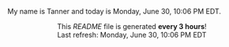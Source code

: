 My name is Tanner and today is Monday, June 30, 10:06 PM EDT.

<p align="center">This <i>README</i> file is generated <b>every 3 hours</b>!</br>Last refresh: Monday, June 30, 10:06 PM EDT<br /></p>
